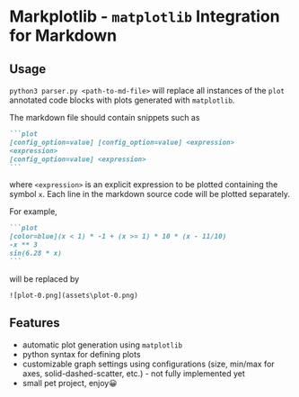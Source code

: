 # Markplotlib - `matplotlib` Integration for Markdown

## Usage

`python3 parser.py <path-to-md-file>` will replace all instances of the `plot` annotated code blocks with plots generated with `matplotlib`.

The markdown file should contain snippets such as
````markdown
```plot
[config_option=value] [config_option=value] <expression>
<expression>
[config_option=value] <expression>
```
````
where `<expression>` is an explicit expression to be plotted containing the symbol `x`. Each line in the markdown source code will be plotted separately.

For example, 

````markdown
```plot
[color=blue](x < 1) * -1 + (x >= 1) * 10 * (x - 11/10)
-x ** 3
sin(6.28 * x)
```
````

will be replaced by
```
![plot-0.png](assets\plot-0.png)
```

## Features

- automatic plot generation using `matplotlib`
- python syntax for defining plots
- customizable graph settings using configurations (size, min/max for axes, solid-dashed-scatter, etc.) - not fully implemented yet
- small pet project, enjoy😀